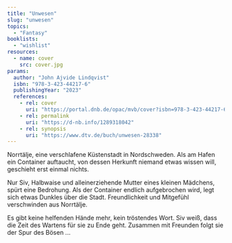 ```yaml
---
title: "Unwesen"
slug: "unwesen"
topics:
  - "Fantasy"
booklists:
  - "wishlist"
resources:
  - name: cover
    src: cover.jpg
params:
  author: "John Ajvide Lindqvist"
  isbn: "978-3-423-44217-6"
  publishingYear: "2023"
  references:
    - rel: cover
      uri: "https://portal.dnb.de/opac/mvb/cover?isbn=978-3-423-44217-6"
    - rel: permalink
      uri: "https://d-nb.info/1289318042"
    - rel: synopsis
      uri: "https://www.dtv.de/buch/unwesen-28338"
---
```

Norrtälje, eine verschlafene Küstenstadt in Nordschweden. Als am Hafen ein 
Container auftaucht, von dessen Herkunft niemand etwas wissen will, geschieht 
erst einmal nichts.

Nur Siv, Halbwaise und alleinerziehende Mutter eines kleinen Mädchens, spürt 
eine Bedrohung. Als der Container endlich aufgebrochen wird, legt sich etwas
Dunkles über die Stadt. Freundlichkeit und Mitgefühl verschwinden aus Norrtälje.

Es gibt keine helfenden Hände mehr, kein tröstendes Wort. Siv weiß, dass die 
Zeit des Wartens für sie zu Ende geht. Zusammen mit Freunden folgt sie der Spur 
des Bösen ...